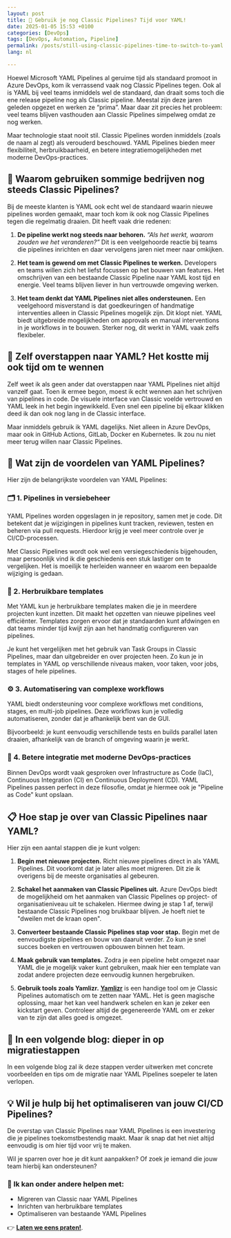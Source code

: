 ```yaml
---
layout: post
title: 🧪 Gebruik je nog Classic Pipelines? Tijd voor YAML!
date: 2025-01-05 15:53 +0100
categories: [DevOps]
tags: [DevOps, Automation, Pipeline]
permalink: /posts/still-using-classic-pipelines-time-to-switch-to-yaml
lang: nl

---
```


Hoewel Microsoft YAML Pipelines al geruime tijd als standaard promoot in
Azure DevOps, kom ik verrassend vaak nog Classic Pipelines tegen. Ook al
is YAML bij veel teams inmiddels wel de standaard, dan draait soms
toch die ene release pipeline nog als Classic pipeline. Meestal
zijn deze jaren geleden opgezet en werken ze “prima”. Maar daar zit precies
het probleem: veel teams blijven vasthouden aan Classic Pipelines
simpelweg omdat ze nog werken.

Maar technologie staat nooit stil. Classic Pipelines worden inmiddels
(zoals de naam al zegt) als verouderd beschouwd. YAML Pipelines bieden
meer flexibiliteit, herbruikbaarheid, en betere integratiemogelijkheden
met moderne DevOps-practices.

## 🤔 Waarom gebruiken sommige bedrijven nog steeds Classic Pipelines?

Bij de meeste klanten is YAML ook echt wel de standaard waarin nieuwe
pipelines worden gemaakt, maar toch kom ik ook nog Classic Pipelines tegen
die regelmatig draaien. Dit heeft vaak drie redenen:

1. **De pipeline werkt nog steeds naar behoren.**
 _“Als het werkt, waarom zouden we het veranderen?”_ Dit is een
 veelgehoorde reactie bij teams die pipelines inrichten en daar
 vervolgens jaren niet meer naar omkijken.

2. **Het team is gewend om met Classic Pipelines te werken.**
 Developers en teams willen zich het liefst focussen op het bouwen van
 features. Het omschrijven van een bestaande Classic Pipeline naar YAML
 kost tijd en energie. Veel teams blijven liever in hun vertrouwde
 omgeving werken.

3. **Het team denkt dat YAML Pipelines niet alles ondersteunen.**
 Een veelgehoord misverstand is dat goedkeuringen of handmatige
 interventies alleen in Classic Pipelines mogelijk zijn. Dit klopt niet.
 YAML biedt uitgebreide mogelijkheden om approvals en manual
 interventions in je workflows in te bouwen. Sterker nog, dit werkt in
 YAML vaak zelfs flexibeler.

## 🚀 Zelf overstappen naar YAML? Het kostte mij ook tijd om te wennen

Zelf weet ik als geen ander dat overstappen naar YAML Pipelines niet
altijd vanzelf gaat. Toen ik ermee begon, moest ik echt wennen aan het
schrijven van pipelines in code. De visuele interface van Classic voelde
vertrouwd en YAML leek in het begin ingewikkeld. Even snel een pipeline
bij elkaar klikken deed ik dan ook nog lang in de Classic interface.

Maar inmiddels gebruik ik YAML dagelijks. Niet alleen in Azure DevOps,
maar ook in GitHub Actions, GitLab, Docker en Kubernetes. Ik zou nu niet
meer terug willen naar Classic Pipelines.

## 🌟 Wat zijn de voordelen van YAML Pipelines?

Hier zijn de belangrijkste voordelen van YAML Pipelines:

### 🗂️ 1. Pipelines in versiebeheer

YAML Pipelines worden opgeslagen in je repository, samen met je code. Dit
betekent dat je wijzigingen in pipelines kunt tracken, reviewen, testen en
beheren via pull requests. Hierdoor krijg je veel meer controle over je
CI/CD-processen.

Met Classic Pipelines wordt ook wel een versiegeschiedenis bijgehouden,
maar persoonlijk vind ik die geschiedenis een stuk lastiger om te
vergelijken. Het is moeilijk te herleiden wanneer en waarom een bepaalde
wijziging is gedaan.

### 🔄 2. Herbruikbare templates

Met YAML kun je herbruikbare templates maken die je in meerdere projecten
kunt inzetten. Dit maakt het opzetten van nieuwe pipelines veel
efficiënter. Templates zorgen ervoor dat je standaarden kunt afdwingen en
dat teams minder tijd kwijt zijn aan het handmatig configureren van
pipelines.

Je kunt het vergelijken met het gebruik van Task Groups in Classic
Pipelines, maar dan uitgebreider en over projecten heen. Zo kun je in
templates in YAML op verschillende niveaus maken, voor taken, voor jobs,
stages of hele pipelines.

### ⚙️ 3. Automatisering van complexe workflows

YAML biedt ondersteuning voor complexe workflows met conditions, stages,
en multi-job pipelines. Deze workflows kun je volledig automatiseren,
zonder dat je afhankelijk bent van de GUI.

Bijvoorbeeld: je kunt eenvoudig verschillende tests en builds parallel
laten draaien, afhankelijk van de branch of omgeving waarin je werkt.

### 🔐 4. Betere integratie met moderne DevOps-practices

Binnen DevOps wordt vaak gesproken over Infrastructure as Code (IaC),
Continuous Integration (CI) en Continuous Deployment (CD). YAML Pipelines
passen perfect in deze filosofie, omdat je hiermee ook je "Pipeline as
Code" kunt opslaan.

## 📋 Hoe stap je over van Classic Pipelines naar YAML?

Hier zijn een aantal stappen die je kunt volgen:

1. **Begin met nieuwe projecten.**
 Richt nieuwe pipelines direct in als YAML Pipelines. Dit voorkomt dat
 je later alles moet migreren. Dit zie ik overigens bij de meeste
 organisaties al gebeuren.

2. **Schakel het aanmaken van Classic Pipelines uit.**
 Azure DevOps biedt de mogelijkheid om het aanmaken van Classic
 Pipelines op project- of organisatieniveau uit te schakelen. Hiermee
 dwing je stap 1 af, terwijl bestaande Classic Pipelines nog bruikbaar
 blijven. Je hoeft niet te "dweilen met de kraan open".

3. **Converteer bestaande Classic Pipelines stap voor stap.**
 Begin met de eenvoudigste pipelines en bouw van daaruit verder. Zo kun
 je snel succes boeken en vertrouwen opbouwen binnen het team.

4. **Maak gebruik van templates.**
 Zodra je een pipeline hebt omgezet naar YAML die je mogelijk vaker
 kunt gebruiken, maak hier een template
 van zodat andere projecten deze eenvoudig kunnen hergebruiken.

5. **Gebruik tools zoals Yamlizr.**
 [**Yamlizr**](https://github.com/f2calv/yamlizr)
 is een handige tool om je Classic Pipelines automatisch om te
 zetten naar YAML. Het is geen magische oplossing, maar het kan veel
 handwerk schelen en kan je zeker een kickstart geven. Controleer altijd
 de gegenereerde YAML om er zeker van te zijn dat alles goed is omgezet.

## 🔧 In een volgende blog: dieper in op migratiestappen

In een volgende blog zal ik deze stappen verder uitwerken met concrete
voorbeelden en tips om de migratie naar YAML Pipelines soepeler te laten
verlopen.

## 💡 Wil je hulp bij het optimaliseren van jouw CI/CD Pipelines?

De overstap van Classic Pipelines naar YAML Pipelines is een investering
die je pipelines toekomstbestendig maakt. Maar ik snap dat het niet
altijd eenvoudig is om hier tijd voor vrij te maken.

Wil je sparren over hoe je dit kunt aanpakken? Of zoek je iemand die jouw
team hierbij kan ondersteunen?

### 🎯 Ik kan onder andere helpen met:

- Migreren van Classic naar YAML Pipelines
- Inrichten van herbruikbare templates
- Optimaliseren van bestaande YAML Pipelines

👉 [**Laten we eens praten!**](mailto:info@mikebeemsterboer.nl).
